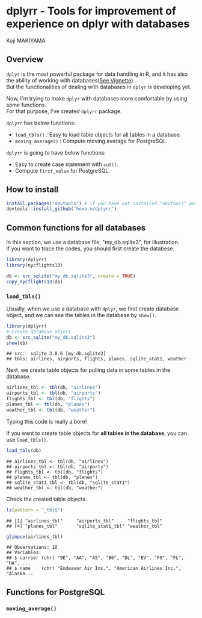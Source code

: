 # dplyrr - Tools for improvement of experience on dplyr with databases
Koji MAKIYAMA  



## Overview

`dplyr` is the most powerful package for data handling in R, and it has also the ability of working with databases([See Vignette](http://cran.rstudio.com/web/packages/dplyr/vignettes/databases.html)).  
But the functionalities of dealing with databases in `dplyr` is developing yet.

Now, I'm trying to make `dplyr` with databases more comfortable by using some functions.  
For that purpose, I've created `dplyrr` package.

`dplyrr` has below functions:

- `load_tbls()` : Easy to load table objects for all tables in a database.
- `moving_average()` : Compute moving average for PostgreSQL.

`dplyrr` is going to have below functions:

- Easy to create case statement with `cut()`.
- Compute `first_value` for PostgreSQL.

## How to install


```r
install.packages("devtools") # if you have not installed "devtools" package
devtools::install_github("hoxo-m/dplyrr")
```

## Common functions for all databases

In this section, we use a database file, "my_db.sqlite3", for illustration.  
If you want to trace the codes, you should first create the databese.


```r
library(dplyrr)
library(nycflights13)

db <- src_sqlite("my_db.sqlite3", create = TRUE)
copy_nycflights13(db)
```

### `load_tbls()`

Usually, when we use a database with `dplyr`, we first create database object, and we can see the tables in the databese by `show()`.


```r
library(dplyrr)
# Create database object
db <- src_sqlite("my_db.sqlite3")
show(db)
```

```
## src:  sqlite 3.8.6 [my_db.sqlite3]
## tbls: airlines, airports, flights, planes, sqlite_stat1, weather
```

Next, we create table objects for pulling data in some tables in the database.


```r
airlines_tbl <- tbl(db, "airlines")
airports_tbl <- tbl(db, "airports")
flights_tbl <- tbl(db, "flights")
planes_tbl <- tbl(db, "planes")
weather_tbl <- tbl(db, "weather")
```

Typing this code is really a bore!

If you want to create table objects for **all tables in the database**, you can use `load_tbls()`.


```r
load_tbls(db)
```

```
## airlines_tbl <- tbl(db, "airlines")
## airports_tbl <- tbl(db, "airports")
## flights_tbl <- tbl(db, "flights")
## planes_tbl <- tbl(db, "planes")
## sqlite_stat1_tbl <- tbl(db, "sqlite_stat1")
## weather_tbl <- tbl(db, "weather")
```

Check the created table objects.


```r
ls(pattern = "_tbl$")
```

```
## [1] "airlines_tbl"     "airports_tbl"     "flights_tbl"     
## [4] "planes_tbl"       "sqlite_stat1_tbl" "weather_tbl"
```

```r
glimpse(airlines_tbl)
```

```
## Observations: 16
## Variables:
## $ carrier (chr) "9E", "AA", "AS", "B6", "DL", "EV", "F9", "FL", "HA", ...
## $ name    (chr) "Endeavor Air Inc.", "American Airlines Inc.", "Alaska...
```

## Functions for PostgreSQL

### `moving_average()`

